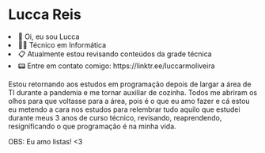 # Lucca Reis
<p>
<li>👋 Oi, eu sou Lucca</li>
<li>👨‍💻  Técnico em Informática</li>
<li>📋 Atualmente estou revisando conteúdos da grade técnica</li>
<li>📟 Entre em contato comigo: https://linktr.ee/luccarmoliveira</li>
  </p>
<p>Estou retornando aos estudos em programação depois de largar a área de TI durante a pandemia e me tornar auxiliar de cozinha. Todos me abriram os olhos para que voltasse para a área, pois é o que eu amo fazer e cá estou eu metendo a cara nos estudos para relembrar tudo aquilo que estudei durante meus 3 anos de curso técnico, revisando, reaprendendo, resignificando o que programação é na minha vida.</p>
<p>OBS: Eu amo listas! <3</p>
